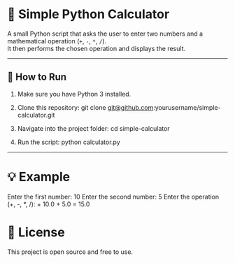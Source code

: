 # 🧮 Simple Python Calculator

A small Python script that asks the user to enter two numbers and a mathematical operation (`+`, `-`, `*`, `/`).  
It then performs the chosen operation and displays the result.

---

## 🚀 How to Run

1. Make sure you have Python 3 installed.
2. Clone this repository:
git clone git@github.com:yourusername/simple-calculator.git

3. Navigate into the project folder:
cd simple-calculator

4. Run the script:
python calculator.py

---

# 💡 Example

Enter the first number: 10
Enter the second number: 5
Enter the operation (+, -, *, /): +
10.0 + 5.0 = 15.0


# 📄 License
This project is open source and free to use.

